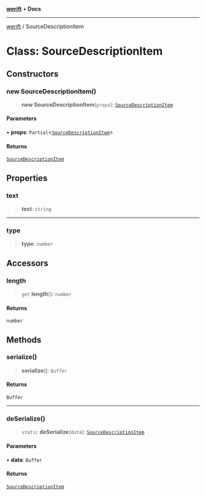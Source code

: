 [**werift**](../README.md) • **Docs**

***

[werift](../globals.md) / SourceDescriptionItem

# Class: SourceDescriptionItem

## Constructors

### new SourceDescriptionItem()

> **new SourceDescriptionItem**(`props`): [`SourceDescriptionItem`](SourceDescriptionItem.md)

#### Parameters

• **props**: `Partial`\<[`SourceDescriptionItem`](SourceDescriptionItem.md)\>

#### Returns

[`SourceDescriptionItem`](SourceDescriptionItem.md)

## Properties

### text

> **text**: `string`

***

### type

> **type**: `number`

## Accessors

### length

> `get` **length**(): `number`

#### Returns

`number`

## Methods

### serialize()

> **serialize**(): `Buffer`

#### Returns

`Buffer`

***

### deSerialize()

> `static` **deSerialize**(`data`): [`SourceDescriptionItem`](SourceDescriptionItem.md)

#### Parameters

• **data**: `Buffer`

#### Returns

[`SourceDescriptionItem`](SourceDescriptionItem.md)

